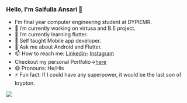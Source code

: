 ### Hello, I'm Saifulla Ansari 👋

- I'm final year computer engineering student at DYPIEMR.
- 🔭 I’m currently working on virtusa and B.E project.
- 🌱 I’m currently learning flutter.
-  Self taught Mobile app developer.
- 💬 Ask me about Android and Flutter.
- 📫 How to reach me: [Linkedin-](https://www.linkedin.com/in/md-saifullah-ali-ansari-87270b189/)  [Instagram](https://www.instagram.com/saif_ansari_01/)
- Checkout my personal Portfolio->[here](https://saifulla.dev/)
- 😄 Pronouns: He/His
- ⚡ Fun fact: If I could have any superpower, it would be the last son of krypton.
<img src="https://github-readme-stats.vercel.app/api?username=ansarisaifulla&&show_icons=true&title_color=ffffff&icon_color=bb2acf&text_color=daf7dc&bg_color=151515">
